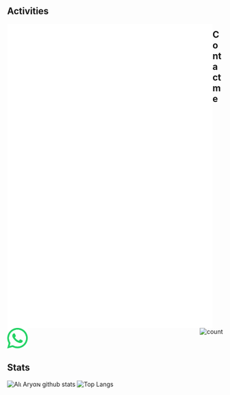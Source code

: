 ## Activities
<img align="left" width="480" alt="metrics" src="/github-metrics.svg">
<img align="right" alt="count" src="https://count.getloli.com/get/@:aliaryantech?theme=rule34">

## Contact me
<a href="https://wa.me/+923224875937?text=Hi,%20I'm%20from%20Github">
  <img src="./whatsapp.svg" alt="WhatsApp Icon" width="48" height="48">
</a>

## Stats
![Alι Aryαɴ github stats](https://github-readme-stats.vercel.app/api?username=aliaryantech&show_icons=true&include_all_commits=true&count_private=true&line_height=28) ![Top Langs](https://github-readme-stats.vercel.app/api/top-langs/?username=aliaryantech&layout=compact&langs_count=12)
